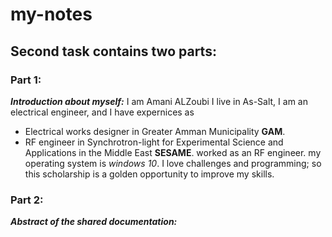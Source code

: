 # my-notes
## Second task contains two parts:
### **Part 1:**
**_Introduction about myself:_**
I am Amani ALZoubi
I live in As-Salt, I am an electrical engineer, and I have expernices as 
* Electrical works designer in Greater Amman Municipality **GAM**.
* RF engineer in Synchrotron-light for Experimental Science and Applications in the Middle East **SESAME**.
worked as an RF engineer. my operating system is _windows 10_.
I love challenges and programming; so this scholarship is a golden opportunity to improve my skills.
### **Part 2:**
**_Abstract of the shared documentation:_**



